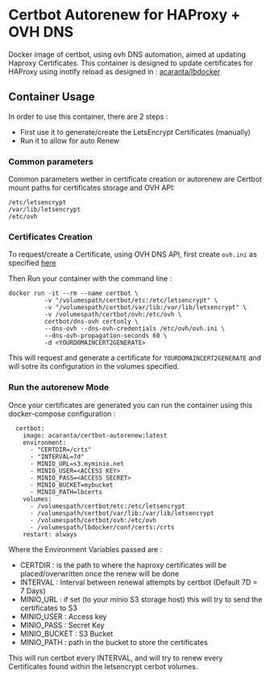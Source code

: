# Certbot Autorenew for HAProxy + OVH DNS
Docker image of certbot, using ovh DNS automation, aimed at updating Haproxy Certificates.
This container is designed to update certificates for HAProxy using inotify reload as designed in : [acaranta/lbdocker](https://github.com/acaranta/lbdocker)
## Container Usage
In order to use this container, there are 2 steps :
* First use it to generate/create the LetsEncrypt Certificates (manually)
* Run it to allow for auto Renew
### Common parameters
Common parameters wether in certificate creation or autorenew are Certbot mount paths for certificates storage and OVH API:
```
/etc/letsencrypt
/var/lib/letsencrypt
/etc/ovh
```

### Certificates Creation
To request/create a Certificate, using OVH DNS API, first create `ovh.ini` as specified [here](https://certbot-dns-ovh.readthedocs.io/en/stable/)

Then Run your container with the command line :
```
docker run -it --rm --name certbot \ 
          -v "/volumespath/certbot/etc:/etc/letsencrypt" \ 
          -v "/volumespath/certbot/var/lib:/var/lib/letsencrypt" \ 
          -v /volumespath/certbot/ovh:/etc/ovh \ 
          certbot/dns-ovh certonly \ 
          --dns-ovh --dns-ovh-credentials /etc/ovh/ovh.ini \  
          --dns-ovh-propagation-seconds 60 \ 
          -d <YOURDOMAINCERT2GENERATE>
```

This will request and generate a certificate for `YOURDOMAINCERT2GENERATE` and will sotre its configuration in the volumes specified.

### Run the autorenew Mode
Once your certificates are generated you can run the container using this docker-compose configuration :
```
  certbot:
    image: acaranta/certbot-autorenew:latest
    environment:
      - "CERTDIR=/crts"
      - "INTERVAL=7d"
      - MINIO_URL=s3.myminio.net
      - MINIO_USER=<ACCESS KEY>
      - MINIO_PASS=<ACCESS SECRET>
      - MINIO_BUCKET=mybucket
      - MINIO_PATH=lbcerts
    volumes:
      - /volumespath/certbot/etc:/etc/letsencrypt
      - /volumespath/certbot/var/lib:/var/lib/letsencrypt
      - /volumespath/certbot/ovh:/etc/ovh
      - /volumespath/lbdocker/conf/certs:/crts
    restart: always
```

Where the Environment Variables passed are :
* CERTDIR : is the path to where the haproxy certificates will be placed/overwritten once the renew will be done
* INTERVAL : Interval between renewal attempts by certbot (Default 7D = 7 Days)
* MINIO_URL : if set (to your minio S3 storage host) this will try to send the certificates to S3
* MINIO_USER : Access key
* MINIO_PASS : Secret Key
* MINIO_BUCKET : S3 Bucket
* MINIO_PATH : path in the bucket to store the certificates

This will run certbot every INTERVAL, and will try to renew every Certificates found within the letsencrypt cerbot volumes.